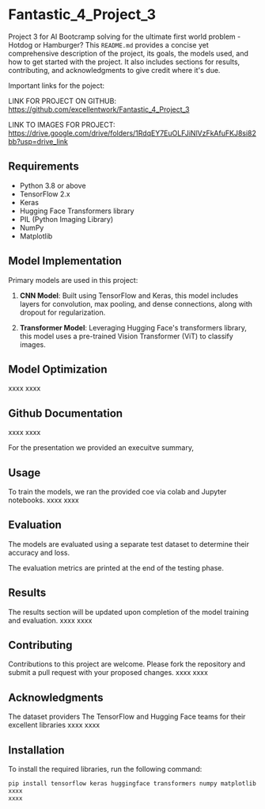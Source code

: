 # Fantastic_4_Project_3

Project 3 for AI Bootcramp solving for the ultimate first world problem - Hotdog or Hamburger?
This `README.md` provides a concise yet comprehensive description of the project, its goals, the models used, and how to get started with the project. It also includes sections for results, contributing, and acknowledgments to give credit where it's due.

Important links for the poject:

LINK  FOR PROJECT ON GITHUB:  https://github.com/excellentwork/Fantastic_4_Project_3

LINK TO IMAGES FOR PROJECT:  
https://drive.google.com/drive/folders/1RdqEY7EuOLFJiNlVzFkAfuFKJ8si82bb?usp=drive_link


## Requirements
- Python 3.8 or above
- TensorFlow 2.x
- Keras
- Hugging Face Transformers library
- PIL (Python Imaging Library)
- NumPy
- Matplotlib



## Model Implementation

Primary models are used in this project:
1. **CNN Model**: Built using TensorFlow and Keras, this model includes layers for convolution, max pooling, and dense connections, along with dropout for regularization.

2. **Transformer Model**: Leveraging Hugging Face's transformers library, this model uses a pre-trained Vision Transformer (ViT) to classify images.


## Model Optimization
xxxx
xxxx



## Github Documentation
xxxx
xxxx



For the presentation we provided an execuitve summary, 


## Usage
To train the models, we ran the provided coe via colab and Jupyter notebooks.
xxxx
xxxx


## Evaluation
The models are evaluated using a separate test dataset to determine their accuracy and loss. 

The evaluation metrics are printed at the end of the testing phase.



## Results
The results section will be updated upon completion of the model training and evaluation.
xxxx
xxxx





## Contributing
Contributions to this project are welcome. Please fork the repository and submit a pull request with your proposed changes.
xxxx
xxxx



## Acknowledgments
The dataset providers
The TensorFlow and Hugging Face teams for their excellent libraries
xxxx
xxxx


## Installation
To install the required libraries, run the following command:
```bash
pip install tensorflow keras huggingface transformers numpy matplotlib pillow
xxxx
xxxx


